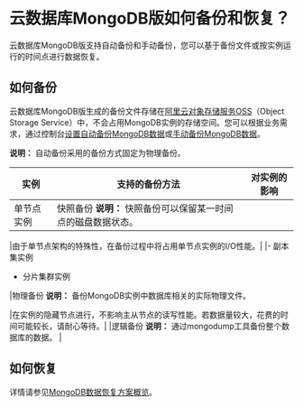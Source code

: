 # 云数据库MongoDB版如何备份和恢复？

云数据库MongoDB版支持自动备份和手动备份，您可以基于备份文件或按实例运行的时间点进行数据恢复。

## 如何备份

云数据库MongoDB版生成的备份文件存储在[阿里云对象存储服务OSS](~~31817~~)（Object Storage Service）中，不会占用MongoDB实例的存储空间。您可以根据业务需求，通过控制台[设置自动备份MongoDB数据](/intl.zh-CN/用户指南/数据备份/设置自动备份MongoDB数据.md)或[手动备份MongoDB数据](/intl.zh-CN/用户指南/数据备份/手动备份MongoDB数据.md)。

**说明：** 自动备份采用的备份方式固定为物理备份。

|实例|支持的备份方法|对实例的影响|
|--|-------|------|
|单节点实例|快照备份 **说明：** 快照备份可以保留某一时间点的磁盘数据状态。

|由于单节点架构的特殊性，在备份过程中将占用单节点实例的I/O性能。|
|-   副本集实例
-   分片集群实例

|物理备份 **说明：** 备份MongoDB实例中数据库相关的实际物理文件。

|在实例的隐藏节点进行，不影响主从节点的读写性能。若数据量较大，花费的时间可能较长，请耐心等待。|
|逻辑备份 **说明：** 通过mongodump工具备份整个数据库的数据。 |

## 如何恢复

详情请参见[MongoDB数据恢复方案概览](/intl.zh-CN/用户指南/数据恢复/MongoDB数据恢复方案概览.md)。

